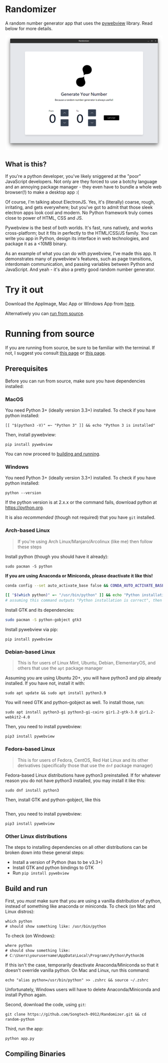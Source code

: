 # Randomizer

<!--Badges here-->

A random number generator app that uses the [pywebview](https://https://pywebview.flowrl.com/) library. Read below for more details.

![App Screenshot](./images/Randomizer-Demo.png)

## What is this?

If you're a python developer, you've likely sniggered at the "poor" JavaScript developers. Not only are they forced to use a botchy language and an annoying package manager - they even have to bundle a whole web browser(!) to make a desktop app :(

Of course, I'm talking about ElectronJS. Yes, it's (literally) coarse, rough, irritating, and gets everywhere; but you've got to admit that those sleek electron apps look cool and modern. No Python framework truly comes close to power of HTML, CSS and JS. 

Pywebview is the best of both worlds. It's fast, runs natively, and works cross-platform; but it fits in perfectly to the HTML/CSS/JS family. You can write you app in Python, design its interface in web technologies, and package it as a <10MB binary.

As an example of what you can do with pywebview, I've made this app. It demonstrates many of pywebview's features, such as page transitions, interdomain communication, and passing variables between Python and JavaScript. And yeah - it's also a pretty good random number generator.

# Try it out

Download the AppImage, Mac App or Windows App from [here](#).

Alternatively you can [run from source](#running-from-source).

# Running from source

If you are running from source, be sure to be familiar with the terminal. If not, I suggest you consult [this page](https://www.howtogeek.com/140679/beginner-geek-how-to-start-using-the-linux-terminal/) or [this page](https://www.tutorialspoint.com/powershell/powershell_quick_guide.htm).

## Prerequisites

Before you can run from source, make sure you have dependencies installed:

### MacOS

You need Python 3+ (ideally version 3.3+) installed. To check if you have python installed:

```
[[ "$(python3 -V)" =~ "Python 3" ]] && echo "Python 3 is installed"
```

Then, install pywebview:

```
pip install pywebview
```

You can now proceed to [building and running](#build-and-run).

### Windows

You need Python 3+ (ideally version 3.3+) installed. To check if you have python installed:

```
python --version
```

If the python version is at 2.x.x or the command fails, download python at <https://python.org>.

It is also *recommended* (though not required) that you have `git` installed. 

### Arch-based Linux

> If you're using Arch Linux/Manjaro/Arcolinux (like me) then follow these steps

Install python (though you should have it already):

```
sudo pacman -S python
```

**If you are using Anaconda or Miniconda, please deactivate it like this!**

``` sh
conda config --set auto_activate_base false && CONDA_AUTO_ACTIVATE_BASE=false
```

``` sh
[[ "$(which python)" =~ "/usr/bin/python" ]] && echo "Python installation is correct"
# assuming this command outputs "Python installation is correct", then you're all good!
```

Install GTK and its dependencies:

``` sh
sudo pacman -S python-gobject gtk3
```

Install pywebview via pip:

```
pip install pywebview
```

### Debian-based Linux

> This is for users of Linux Mint, Ubuntu, Debian, ElementaryOS, and others that use the `apt` package manager

Assuming you are using Ubuntu 20+, you will have python3 and pip already installed. If you have not, install it with:

```
sudo apt update && sudo apt install python3.9
```

You will need GTK and python-gobject as well. To install those, run:

```
sudo apt install python3-gi python3-gi-cairo gir1.2-gtk-3.0 gir1.2-webkit2-4.0
```

Then, you need to install pywebview:

```
pip3 install pywebview
```

### Fedora-based Linux

> This is for users of Fedora, CentOS, Red Hat Linux and its other derivatives (specifically those that use the `dnf` package manager)

Fedora-based Linux distributions have python3 preinstalled. If for whatever reason you do not have python3 installed, you may install it like this:

```
sudo dnf install python3
```

Then, install GTK and python-gobject, like this

```

```

Then, you need to install pywebview:

```
pip3 install pywebview
```

### Other Linux distributions

The steps to installing dependencies on all other distributions can be broken down into these general steps:

* Install a version of Python (has to be v3.3+)
* Install GTK and python bindings to GTK
* Run `pip install pywebview`

## Build and run

First, you *must* make sure that you are using a vanilla distribution of python, instead of something like anaconda or miniconda. To check (on Mac and Linux distros):

```
which python
# should show something like: /usr/bin/python
```

To check (on Windows):

```
where python
# should show something like:
# C:\Users\yourusername\AppData\Local\Programs\Python\Python36
```

If this isn't the case, temporarily deactivate Anaconda/Miniconda so that it doesn't override vanilla python. On Mac and Linux, run this command:

```
echo "alias python=/usr/bin/python" >> .zshrc && source ~/.zshrc
```

Unfortunately, Windows users will have to delete Anaconda/Miniconda and install Python again.

Second, download the code, using `git`:

```
git clone https://github.com/Songtech-0912/Randomizer.git && cd random-python
```

Third, run the app:

```
python app.py
```

## Compiling Binaries
